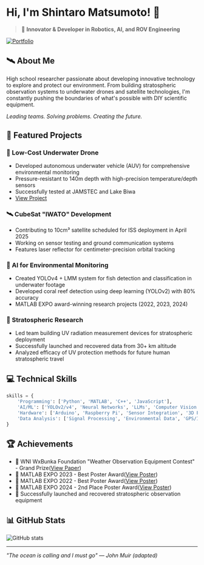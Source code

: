 # Hi, I'm Shintaro Matsumoto! 👋

> 🚀 **Innovator & Developer in Robotics, AI, and ROV Engineering**

[![Portfolio](https://img.shields.io/badge/Portfolio-Visit-brightgreen)](https://m-shintaro.github.io/)

## 🛰️ About Me

High school researcher passionate about developing innovative technology to explore and protect our environment. From building stratospheric observation systems to underwater drones and satellite technologies, I'm constantly pushing the boundaries of what's possible with DIY scientific equipment.

*Leading teams. Solving problems. Creating the future.*

## 🚀 Featured Projects

### 🌊 Low-Cost Underwater Drone
- Developed autonomous underwater vehicle (AUV) for comprehensive environmental monitoring
- Pressure-resistant to 140m depth with high-precision temperature/depth sensors
- Successfully tested at JAMSTEC and Lake Biwa
- [View Project](https://github.com/Triton-Project)

### 🛰️ CubeSat "IWATO" Development
- Contributing to 10cm³ satellite scheduled for ISS deployment in April 2025
- Working on sensor testing and ground communication systems
- Features laser reflector for centimeter-precision orbital tracking

### 🧠 AI for Environmental Monitoring
- Created YOLOv4 + LMM system for fish detection and classification in underwater footage
- Developed coral reef detection using deep learning (YOLOv2) with 80% accuracy
- MATLAB EXPO award-winning research projects (2022, 2023, 2024)

### 🎈 Stratospheric Research
- Led team building UV radiation measurement devices for stratospheric deployment
- Successfully launched and recovered data from 30+ km altitude
- Analyzed efficacy of UV protection methods for future human stratospheric travel

## 💻 Technical Skills

```python
skills = {
    'Programming': ['Python', 'MATLAB', 'C++', 'JavaScript'],
    'AI/ML': ['YOLOv2/v4', 'Neural Networks', 'LLMs', 'Computer Vision'],
    'Hardware': ['Arduino', 'Raspberry Pi', 'Sensor Integration', '3D Printing', 'CAD Design'],
    'Data Analysis': ['Signal Processing', 'Environmental Data', 'GPS/IMU']
}
```

## 🏆 Achievements

- 🥇 WNI WxBunka Foundation "Weather Observation Equipment Contest" - Grand Prize([View Paper](https://www.wxbunka.com/cms/wp-content/uploads/2024/11/41.ritsumeikan-osaka_ai.pdf))
- 🥇 MATLAB EXPO 2023 - Best Poster Award([View Poster](https://www.matlabexpo.com/content/dam/mathworks/mathworks-dot-com/images/events/matlabexpo/jp/2023/Evaluation-of-real-world-applicability-of-gps-independent-location-estimation-methods.pdf))
- 🥇 MATLAB EXPO 2022 - Best Poster Award([View Poster](https://www.matlabexpo.com/content/dam/mathworks/mathworks-dot-com/company/events/conferences/matlab-expo-japan-2022/poster-8.pdf?adobe_mc=MCMID%3D14258115729527738920898065798659299151%7CMCORGID%3DB1441C8B533095C00A490D4D%2540AdobeOrg%7CTS%3D1742299825))
- 🥈 MATLAB EXPO 2024 - 2nd Place Poster Award([View Poster](https://www.matlabexpo.com/content/dam/mathworks/mathworks-dot-com/company/events/conferences/matlab-expo-japan/2024/jp-expo-2024-poster-e-kagaku-fish-classification.pdf))
- 🚀 Successfully launched and recovered stratospheric observation equipment

## 📊 GitHub Stats

![GitHub stats](https://github-profile-summary-cards.vercel.app/api/cards/profile-details?username=m-shintaro&theme=transparent)

---

*"The ocean is calling and I must go" — John Muir (adapted)*
